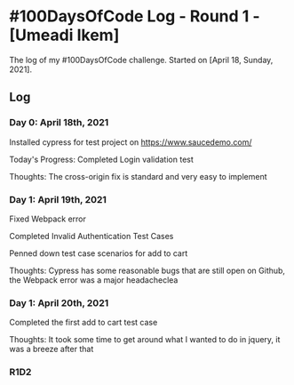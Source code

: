 # #100DaysOfCode Log - Round 1 - [Umeadi Ikem]

The log of my #100DaysOfCode challenge. Started on [April 18, Sunday, 2021].

## Log

### Day 0: April 18th, 2021
Installed cypress for test project on https://www.saucedemo.com/

Today's Progress: Completed Login validation test

Thoughts: The cross-origin fix is standard and very easy to implement


### Day 1: April 19th, 2021

Fixed Webpack error

Completed Invalid Authentication Test Cases

Penned down test case scenarios for add to cart

Thoughts: Cypress has some reasonable bugs that are still open on Github, the Webpack error was a major headacheclea

### Day 1: April 20th, 2021

Completed the first add to cart test case

Thoughts: It took some time to get around what I wanted to do in jquery, it was a breeze after that

### R1D2
